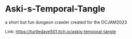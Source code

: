 # Aski-s-Temporal-Tangle
a short but fun dungeon crawler created for the DCJAM2023


Link: https://turtledave501.itch.io/askis-temporal-tangle

